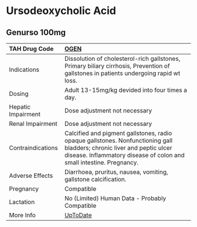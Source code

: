 # Ursodeoxycholic Acid

## Genurso 100mg

| TAH Drug Code      | [OGEN](https://www.tahsda.org.tw/drugs/hissearch.php?drug_code=OGEN)                                                                                                                           |
|:-------------------|:-----------------------------------------------------------------------------------------------------------------------------------------------------------------------------------------------|
| Indications        | Dissolution of cholesterol-rich gallstones, Primary biliary cirrhosis, Prevention of gallstones in patients undergoing rapid wt loss.                                                          |
| Dosing             | Adult 13-15mg/kg devided into four times a day.                                                                                                                                                |
| Hepatic Impairment | Dose adjustment not necessary                                                                                                                                                                  |
| Renal Impairment   | Dose adjustment not necessary                                                                                                                                                                  |
| Contraindications  | Calcified and pigment gallstones, radio opaque gallstones. Nonfunctioning gall bladders; chronic liver and peptic ulcer disease. Inflammatory disease of colon and small intestine. Pregnancy. |
| Adverse Effects    | Diarrhoea, pruritus, nausea, vomiting, gallstone calcification.                                                                                                                                |
| Pregnancy          | Compatible                                                                                                                                                                                     |
| Lactation          | No (Limited) Human Data - Probably Compatible                                                                                                                                                  |
| More Info          | [UpToDate](https://www.uptodate.com/contents/ursodeoxycholic-acid-drug-information)                                                                                                            |

